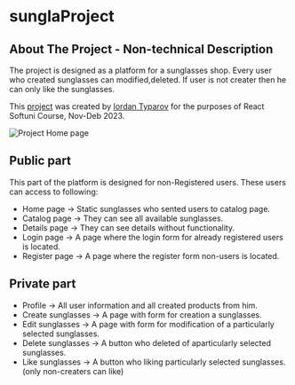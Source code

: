 # sunglaProject

## About The Project - Non-technical Description

The project is designed as a platform for a sunglasses shop. Every user who created sunglasses can modified,deleted. If user is not creater then he can only like the sunglasses.

This [project](https://github.com/IordanTyparow/sunglaProject) was created by [Iordan Typarov](https://github.com/IordanTyparow) for the purposes of React Softuni Course, Nov-Deb 2023.

![Project Home page](https://i.ibb.co/F0hdVv7/HomePage.png)

## Public part

This part of the platform is designed for non-Registered users. These users can access to following:

-   Home page ->
    Static sunglasses who sented users to catalog page.
-   Catalog page ->
    They can see all available sunglasses.
-   Details page ->
    They can see details without functionality.
-   Login page ->
    A page where the login form for already registered users is located.
-   Register page ->
    A page where the register form non-users is located.

## Private part

-   Profile ->
    All user information and all created products from him.
-   Create sunglasses ->
    A page with form for creation a sunglasses.
-   Edit sunglasses ->
    A page with form for modification of a particularly selected sunglasses.
-   Delete sunglasses ->
    A button who deleted of aparticularly selected sunglasses.
-   Like sunglasses ->
    A button who liking particularly selected sunglasses.(only non-creaters can like)
